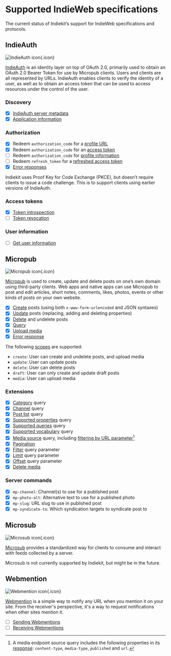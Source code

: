 # Supported IndieWeb specifications

The current status of Indiekit’s support for IndieWeb specifications and protocols.

## IndieAuth

![IndieAuth icon](/icons/indieauth.svg){.icon}

[IndieAuth](https://indieauth.spec.indieweb.org) is an identity layer on top of OAuth 2.0, primarily used to obtain an OAuth 2.0 Bearer Token for use by Micropub clients. Users and clients are all represented by URLs. IndieAuth enables clients to verify the identity of a user, as well as to obtain an access token that can be used to access resources under the control of the user.

### Discovery

* [x] [IndieAuth server metadata](https://indieauth.spec.indieweb.org/#indieauth-server-metadata)
* [x] [Application information](https://indieauth.spec.indieweb.org/#application-information)

### Authorization

* [x] Redeem `authorization_code` for a [profile URL](https://indieauth.spec.indieweb.org/#profile-url-response)
* [x] Redeem `authorization_code` for an [access token](https://indieauth.spec.indieweb.org/#access-token-response)
* [ ] Redeem `authorization_code` for [profile information](https://indieauth.spec.indieweb.org/#profile-information)
* [ ] Redeem `refresh_token` for a [refreshed access token](https://indieauth.spec.indieweb.org/#refresh-tokens)
* [x] [Error responses](https://indieauth.spec.indieweb.org/#error-responses)

Indiekit uses Proof Key for Code Exchange (PKCE), but doesn’t require clients to issue a code challenge. This is to support clients using earlier versions of IndieAuth.

### Access tokens

* [x] [Token introspection](https://indieauth.spec.indieweb.org/#access-token-verification)
* [ ] [Token revocation](https://indieauth.spec.indieweb.org/#token-revocation)

### User information

* [ ] [Get user information](https://indieauth.spec.indieweb.org/#user-information)

## Micropub

![Micropub icon](/icons/micropub.svg){.icon}

[Micropub](https://micropub.spec.indieweb.org) is used to create, update and delete posts on one’s own domain using third-party clients. Web apps and native apps can use Micropub to post and edit articles, short notes, comments, likes, photos, events or other kinds of posts on your own website.

* [x] [Create](https://micropub.spec.indieweb.org/#create) posts (using both `x-www-form-urlencoded` and JSON syntaxes)
* [x] [Update](https://micropub.spec.indieweb.org/#update) posts (replacing, adding and deleting properties)
* [x] [Delete](https://micropub.spec.indieweb.org/#delete) and undelete posts
* [x] [Query](https://micropub.spec.indieweb.org/#querying)
* [x] [Upload media](https://micropub.spec.indieweb.org/#media-endpoint)
* [x] [Error response](https://micropub.spec.indieweb.org/#error-response)

The following [scopes](https://indieweb.org/scope) are supported:

* `create`: User can create and undelete posts, and upload media
* `update`: User can update posts
* `delete`: User can delete posts
* `draft`: User can only create and update draft posts
* `media`: User can upload media

### Extensions

* [x] [Category](https://github.com/indieweb/micropub-extensions/issues/5) query
* [x] [Channel](https://github.com/indieweb/micropub-extensions/issues/40) query
* [x] [Post list](https://github.com/indieweb/micropub-extensions/issues/4) query
* [x] [Supported properties](https://github.com/indieweb/micropub-extensions/issues/33) query
* [x] [Supported queries](https://github.com/indieweb/micropub-extensions/issues/7) query
* [x] [Supported vocabulary](https://github.com/indieweb/micropub-extensions/issues/1) query
* [x] [Media source](https://github.com/indieweb/micropub-extensions/issues/14) query, including [filtering by URL parameter](https://github.com/indieweb/micropub-extensions/issues/37)[^1]
* [x] [Pagination](https://github.com/indieweb/micropub-extensions/issues/48)
* [x] [Filter](https://github.com/indieweb/micropub-extensions/issues/34) query parameter
* [x] [Limit](https://github.com/indieweb/micropub-extensions/issues/35) query parameter
* [x] [Offset](https://github.com/indieweb/micropub-extensions/issues/36) query parameter
* [x] [Delete media](https://github.com/indieweb/micropub-extensions/issues/30)

[^1]: A media endpoint source query includes the following properties in its [response](https://github.com/indieweb/micropub-extensions/issues/13): `content-type`, `media-type`, `published` and `url`.

### Server commands

* [x] `mp-channel`: Channel(s) to use for a published post
* [x] `mp-photo-alt`: Alternative text to use for a published photo
* [x] `mp-slug`: URL slug to use in published post
* [x] `mp-syndicate-to`: Which syndication targets to syndicate post to

## Microsub

![Microsub icon](/icons/microsub.svg){.icon}

[Microsub](https://indieweb.org/Microsub-spec) provides a standardized way for clients to consume and interact with feeds collected by a server.

Microsub is not currently supported by Indiekit, but might be in the future.

## Webmention

![Webmention icon](/icons/webmention.svg){.icon}

[Webmention](https://webmention.net/draft) is a simple way to notify any URL when you mention it on your site. From the receiver's perspective, it's a way to request notifications when other sites mention it.

* [ ] [Sending Webmentions](https://webmention.net/draft/#sending-webmentions)
* [ ] [Receiving Webmentions](https://webmention.net/draft/#receiving-webmentions)
